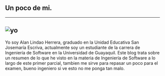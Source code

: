 
## Un poco de mi.
---
![yo](https://github.com/xlindao/xlindao.github.io2/blob/master/ss.jpg?raw=true)  
---
Yo soy Alan Lindao Herrera, graduado en la Unidad Educativa San Josemaría Escriva,
actualmente soy un estudiante de la carrera de Ingeniería de Software en la Universidad 
de Guayaquil.
Este blog trata sobre un resumen de lo que he visto en la materia de Ingeniería de Software
a lo largo de este primer parcial, tambien me sirve para repasar un poco para el examen, bueno 
ingeniero si ve esto no me ponga tan malo.
